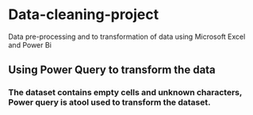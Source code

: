 # Data-cleaning-project
Data pre-processing and to transformation of data using Microsoft Excel and Power Bi

## Using Power Query to transform the data
### The dataset contains empty cells and unknown characters, Power query is atool used to transform the dataset.

